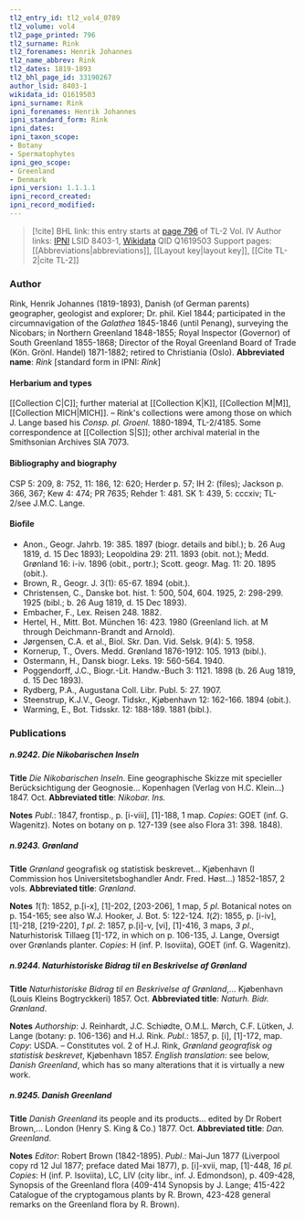 ```yaml
---
tl2_entry_id: tl2_vol4_0789
tl2_volume: vol4
tl2_page_printed: 796
tl2_surname: Rink
tl2_forenames: Henrik Johannes
tl2_name_abbrev: Rink
tl2_dates: 1819-1893
tl2_bhl_page_id: 33190267
author_lsid: 8403-1
wikidata_id: Q1619503
ipni_surname: Rink
ipni_forenames: Henrik Johannes
ipni_standard_form: Rink
ipni_dates: 
ipni_taxon_scope: 
- Botany
- Spermatophytes
ipni_geo_scope: 
- Greenland
- Denmark
ipni_version: 1.1.1.1
ipni_record_created: 
ipni_record_modified:
---
```


> [!cite] BHL link: this entry starts at [page 796](https://www.biodiversitylibrary.org/page/33190267) of TL-2 Vol. IV
> Author links: [IPNI](https://www.ipni.org/a/8403-1) LSID 8403-1, [Wikidata](https://www.wikidata.org/wiki/Q1619503) QID Q1619503
> Support pages: [[Abbreviations|abbreviations]], [[Layout key|layout key]], [[Cite TL-2|cite TL-2]]

### Author

Rink, Henrik Johannes (1819-1893), Danish (of German parents) geographer, geologist and explorer; Dr. phil. Kiel 1844; participated in the circumnavigation of the *Galathea* 1845-1846 (until Penang), surveying the Nicobars; in Northern Greenland 1848-1855; Royal Inspector (Governor) of South Greenland 1855-1868; Director of the Royal Greenland Board of Trade (Kön. Grönl. Handel) 1871-1882; retired to Christiania (Oslo). 
**Abbreviated name**: *Rink* \[standard form in IPNI: *Rink*\]

#### Herbarium and types

[[Collection C|C]]; further material at [[Collection K|K]], [[Collection M|M]], [[Collection MICH|MICH]]. – Rink's collections were among those on which J. Lange based his *Consp. pl. Groenl.* 1880-1894, TL-2/4185. Some correspondence at [[Collection S|S]]; other archival material in the Smithsonian Archives SIA 7073.

#### Bibliography and biography

CSP 5: 209, 8: 752, 11: 186, 12: 620; Herder p. 57; IH 2: (files); Jackson p. 366, 367; Kew 4: 474; PR 7635; Rehder 1: 481. SK 1: 439, 5: cccxiv; TL-2/see J.M.C. Lange.

#### Biofile

- Anon., Geogr. Jahrb. 19: 385. 1897 (biogr. details and bibl.); b. 26 Aug 1819, d. 15 Dec 1893); Leopoldina 29: 211. 1893 (obit. not.); Medd. Grønland 16: i-iv. 1896 (obit., portr.); Scott. geogr. Mag. 11: 20. 1895 (obit.).
- Brown, R., Geogr. J. 3(1): 65-67. 1894 (obit.).
- Christensen, C., Danske bot. hist. 1: 500, 504, 604. 1925, 2: 298-299. 1925 (bibl.; b. 26 Aug 1819, d. 15 Dec 1893).
- Embacher, F., Lex. Reisen 248. 1882.
- Hertel, H., Mitt. Bot. München 16: 423. 1980 (Greenland lich. at M through Deichmann-Brandt and Arnold).
- Jørgensen, C.A. et al., Biol. Skr. Dan. Vid. Selsk. 9(4): 5. 1958.
- Kornerup, T., Overs. Medd. Grønland 1876-1912: 105. 1913 (bibl.).
- Ostermann, H., Dansk biogr. Leks. 19: 560-564. 1940.
- Poggendorff, J.C., Biogr.-Lit. Handw.-Buch 3: 1121. 1898 (b. 26 Aug 1819, d. 15 Dec 1893).
- Rydberg, P.A., Augustana Coll. Libr. Publ. 5: 27. 1907.
- Steenstrup, K.J.V., Geogr. Tidskr., Kjøbenhavn 12: 162-166. 1894 (obit.).
- Warming, E., Bot. Tidsskr. 12: 188-189. 1881 (bibl.).

### Publications

##### n.9242. Die Nikobarischen Inseln

**Title**
*Die Nikobarischen Inseln*. Eine geographische Skizze mit specieller Berücksichtigung der Geognosie... Kopenhagen (Verlag von H.C. Klein...) 1847. Oct.
**Abbreviated title**: *Nikobar. Ins.*

**Notes**
*Publ*.: 1847, frontisp., p. \[i-viii\], \[1\]-188, 1 map. *Copies*: GOET (inf. G. Wagenitz). Notes on botany on p. 127-139 (see also Flora 31: 398. 1848).

##### n.9243. Grønland

**Title**
*Grønland* geografisk og statistisk beskrevet... Kjøbenhavn (I Commission hos Universitetsboghandler Andr. Fred. Høst...) 1852-1857, 2 vols.
**Abbreviated title**: *Grønland*.

**Notes**
*1*(*1*): 1852, p.\[i-x\], \[1\]-202, \[203-206\], 1 map, *5 pl*. Botanical notes on p. 154-165; see also W.J. Hooker, J. Bot. 5: 122-124.
*1*(*2*): 1855, p. \[i-iv\], \[1\]-218, \[219-220\], *1 pl*.
*2*: 1857, p.\[i\]-v, \[vi\], \[1\]-416, 3 maps, *3 pl*., Naturhistorisk Tillaeg \[1\]-172, in which on p. 106-135, J. Lange, Oversigt over Grønlands planter.
*Copies*: H (inf. P. Isoviita), GOET (inf. G. Wagenitz).

##### n.9244. Naturhistoriske Bidrag til en Beskrivelse af Grønland

**Title**
*Naturhistoriske Bidrag til en Beskrivelse af Grønland*,... Kjøbenhavn (Louis Kleins Bogtryckkeri) 1857. Oct.
**Abbreviated title**: *Naturh. Bidr. Grønland*.

**Notes**
*Authorship*: J. Reinhardt, J.C. Schiødte, O.M.L. Mørch, C.F. Lütken, J. Lange (botany: p. 106-136) and H.J. Rink.
*Publ*.: 1857, p. \[i\], \[1\]-172, map. *Copy*: USDA. – Constitutes vol. 2 of H.J. Rink, *Grønland geografisk og statistisk beskrevet*, Kjøbenhavn 1857.
*English translation*: see below, *Danish Greenland*, which has so many alterations that it is virtually a new work.

##### n.9245. Danish Greenland

**Title**
*Danish Greenland* its people and its products... edited by Dr Robert Brown,... London (Henry S. King & Co.) 1877. Oct.
**Abbreviated title**: *Dan. Greenland*.

**Notes**
*Editor*: Robert Brown (1842-1895).
*Publ*.: Mai-Jun 1877 (Liverpool copy rd 12 Jul 1877; preface dated Mai 1877), p. \[i\]-xvii, map, \[1\]-448, *16 pl. Copies*: H (inf. P. Isoviita), LC, LIV (city libr., inf. J. Edmondson), p. 409-428, Synopsis of the Greenland flora (409-414 Synopsis by J. Lange; 415-422 Catalogue of the cryptogamous plants by R. Brown, 423-428 general remarks on the Greenland flora by R. Brown).

